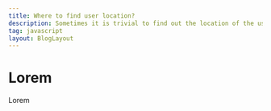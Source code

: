 ```yaml
---
title: Where to find user location?
description: Sometimes it is trivial to find out the location of the user
tag: javascript
layout: BlogLayout
---
```


# Lorem

Lorem